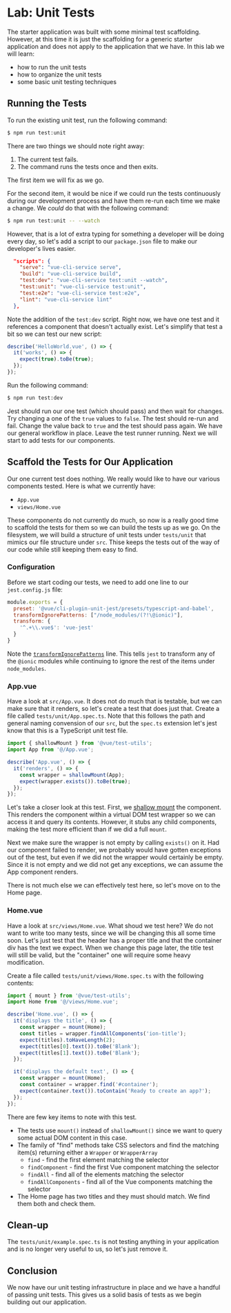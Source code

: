 # Lab: Unit Tests

The starter application was built with some minimal test scaffolding. However, at this time it is just the scaffolding for a generic starter application and does not apply to the application that we have. In this lab we will learn:

- how to run the unit tests
- how to organize the unit tests
- some basic unit testing techniques

## Running the Tests

To run the existing unit test, run the following command:

```bash
$ npm run test:unit
```

There are two things we should note right away:

1. The current test fails.
1. The command runs the tests once and then exits.

The first item we will fix as we go.

For the second item, it would be nice if we could run the tests continuously during our development process and have them re-run each time we make a change. We _could_ do that with the following command:

```bash
$ npm run test:unit -- --watch
```

However, that is a lot of extra typing for something a developer will be doing every day, so let's add a script to our `package.json` file to make our developer's lives easier.

```json
  "scripts": {
    "serve": "vue-cli-service serve",
    "build": "vue-cli-service build",
    "test:dev": "vue-cli-service test:unit --watch",
    "test:unit": "vue-cli-service test:unit",
    "test:e2e": "vue-cli-service test:e2e",
    "lint": "vue-cli-service lint"
  },
```

Note the addition of the `test:dev` script. Right now, we have one test and it references a component that doesn't actually exist. Let's simplify that test a bit so we can test our new script:

```typescript
describe('HelloWorld.vue', () => {
  it('works', () => {
    expect(true).toBe(true);
  });
});
```

Run the following command:

```bash
$ npm run test:dev
```

Jest should run our one test (which should pass) and then wait for changes. Try changing a one of the `true` values to `false`. The test should re-run and fail. Change the value back to `true` and the test should pass again. We have our general workflow in place. Leave the test runner running. Next we will start to add tests for our components.

## Scaffold the Tests for Our Application

Our one current test does nothing. We really would like to have our various components tested. Here is what we currently have:

- `App.vue`
- `views/Home.vue`

These components do not currently do much, so now is a really good time to scaffold the tests for them so we can build the tests up as we go. On the filesystem, we will build a structure of unit tests under `tests/unit` that mimics our file structure under `src`. Thise keeps the tests out of the way of our code while still keeping them easy to find.

### Configuration

Before we start coding our tests, we need to add one line to our `jest.config.js` file:

```JavaScript
module.exports = {
  preset: '@vue/cli-plugin-unit-jest/presets/typescript-and-babel',
  transformIgnorePatterns: ["/node_modules/(?!\@ionic)"],
  transform: {
    '^.+\\.vue$': 'vue-jest'
  }
}
```

Note the <a href="https://jestjs.io/docs/en/tutorial-react-native#transformignorepatterns-customization" target="_blank">`transformIgnorePatterns`</a> line. This tells `jest` to transform any of the `@ionic` modules while continuing to ignore the rest of the items under `node_modules`.

### App.vue

Have a look at `src/App.vue`. It does not do much that is testable, but we can make sure that it renders, so let's create a test that does just that. Create a file called `tests/unit/App.spec.ts`. Note that this follows the path and general naming convension of our `src`, but the `spec.ts` extension let's jest know that this is a TypeScript unit test file.

```typescript
import { shallowMount } from '@vue/test-utils';
import App from '@/App.vue';

describe('App.vue', () => {
  it('renders', () => {
    const wrapper = shallowMount(App);
    expect(wrapper.exists()).toBe(true);
  });
});
```

Let's take a closer look at this test. First, we <a href="https://vue-test-utils.vuejs.org/guides/common-tips.html#shallow-mounting">shallow mount</a> the component. This renders the component within a virtual DOM test wrapper so we can access it and query its contents. However, it stubs any child components, making the test more efficient than if we did a full `mount`.

Next we make sure the wrapper is not empty by calling `exists()` on it. Had our component failed to render, we probably would have gotten exceptions out of the test, but even if we did not the wrapper would certainly be empty. Since it is not empty and we did not get any exceptions, we can assume the App component renders.

There is not much else we can effectively test here, so let's move on to the Home page.

### Home.vue

Have a look at `src/views/Home.vue`. What shoud we test here? We do not want to write too many tests, since we will be changing this all some time soon. Let's just test that the header has a proper title and that the container div has the text we expect. When we change this page later, the title test will still be valid, but the "container" one will require some heavy modification.

Create a file called `tests/unit/views/Home.spec.ts` with the following contents:

```typescript
import { mount } from '@vue/test-utils';
import Home from '@/views/Home.vue';

describe('Home.vue', () => {
  it('displays the title', () => {
    const wrapper = mount(Home);
    const titles = wrapper.findAllComponents('ion-title');
    expect(titles).toHaveLength(2);
    expect(titles[0].text()).toBe('Blank');
    expect(titles[1].text()).toBe('Blank');
  });

  it('displays the default text', () => {
    const wrapper = mount(Home);
    const container = wrapper.find('#container');
    expect(container.text()).toContain('Ready to create an app?');
  });
});
```

There are few key items to note with this test.

- The tests use `mount()` instead of `shallowMount()` since we want to query some actual DOM content in this case.
- The family of "find" methods take CSS selectors and find the matching item(s) returning either a `Wrapper` or `WrapperArray`
  - `find` - find the first element matching the selector
  - `findComponent` - find the first Vue component matching the selector
  - `findAll` - find all of the elements matching the selector
  - `findAllComponents` - find all of the Vue components matching the selector
- The Home page has two titles and they must should match. We find them both and check them.

## Clean-up

The `tests/unit/example.spec.ts` is not testing anything in your application and is no longer very useful to us, so let's just remove it.

## Conclusion

We now have our unit testing infrastructure in place and we have a handful of passing unit tests. This gives us a solid basis of tests as we begin building out our application.
